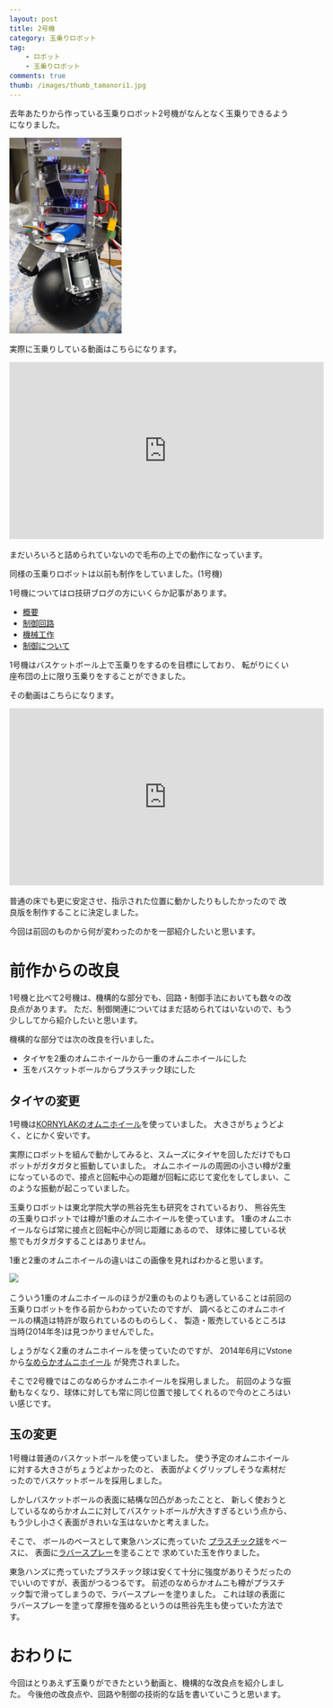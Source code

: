 ```yaml
---
layout: post
title: 2号機
category: 玉乗りロボット
tag:
    - ロボット
    - 玉乗りロボット
comments: true
thumb: /images/thumb_tamanori1.jpg
---
```

去年あたりから作っている玉乗りロボット2号機がなんとなく玉乗りできるようになりました。

<div class="movie-wrap">
<img src="/images/tamanori_robot_overview.png"  data-action="zoom" style="width: 200px;">
</div>

実際に玉乗りしている動画はこちらになります。

<div class="movie-wrap">
<iframe width="560" height="315" src="https://www.youtube.com/embed/rTvK3pcYnJY" frameborder="0" allowfullscreen></iframe>
</div>

まだいろいろと詰められていないので毛布の上での動作になっています。

同様の玉乗りロボットは以前も制作をしていました。(1号機)

1号機についてはロ技研ブログの方にいくらか記事があります。

* [概要](http://titech-ssr.blog.jp/archives/3739685.html)
* [制御回路](http://titech-ssr.blog.jp/archives/1000995129.html)
* [機械工作](http://titech-ssr.blog.jp/archives/1002230098.html)
* [制御について](http://titech-ssr.blog.jp/archives/1005228866.html)

1号機はバスケットボール上で玉乗りをするのを目標にしており、
転がりにくい座布団の上に限り玉乗りをすることができました。

その動画はこちらになります。

<div class="movie-wrap">
<iframe width="560" height="315" src="https://www.youtube.com/embed/-Y_EpmI2GxY" frameborder="0" allowfullscreen></iframe>
</div>

普通の床でも更に安定させ、指示された位置に動かしたりもしたかったので
改良版を制作することに決定しました。

今回は前回のものから何が変わったのかを一部紹介したいと思います。


# 前作からの改良
1号機と比べて2号機は、機構的な部分でも、回路・制御手法においても数々の改良点があります。
ただ、制御関連についてはまだ詰められてはいないので、もう少ししてから紹介したいと思います。

機構的な部分では次の改良を行いました。

* タイヤを2重のオムニホイールから一重のオムニホイールにした
* 玉をバスケットボールからプラスチック球にした


## タイヤの変更
1号機は[KORNYLAKのオムニホイール](http://store.kornylak.com/ProductDetails.asp?ProductCode=FXA357)を使っていました。
大きさがちょうどよく、とにかく安いです。

実際にロボットを組んで動かしてみると、スムーズにタイヤを回しただけでもロボットがガタガタと振動していました。
オムニホイールの周囲の小さい樽が2重になっているので、接点と回転中心の距離が回転に応じて変化をしてしまい、このような振動が起こっていました。

玉乗りロボットは東北学院大学の熊谷先生も研究をされているおり、
熊谷先生の玉乗りロボットでは樽が1重のオムニホイールを使っています。
1重のオムニホイールならば常に接点と回転中心が同じ距離にあるので、
球体に接している状態でもガタガタすることはありません。

1重と2重のオムニホイールの違いはこの画像を見ればわかると思います。

<img src="http://www.vstone.co.jp/robotshop/images/4571398310089_2.jpg" style="width: 200px;" caption="※画像はvstoneさんからお借りしました">

こういう1重のオムニホイールのほうが2重のものよりも適していることは前回の玉乗りロボットを作る前からわかっていたのですが、
調べるとこのオムニホイールの構造は特許が取られているのものらしく、
製造・販売しているところは当時(2014年冬)は見つかりませんでした。

しょうがなく2重のオムニホイールを使っていたのですが、
2014年6月にVstoneから[なめらかオムニホイール](https://www.vstone.co.jp/robotshop/index.php?main_page=product_info&cPath=72_376&products_id=4394)
が発売されました。

そこで2号機ではこのなめらかオムニホイールを採用しました。
前回のような振動もなくなり、球体に対しても常に同じ位置で接してくれるので今のところはいい感じです。


## 玉の変更
1号機は普通のバスケットボールを使っていました。
使う予定のオムニホイールに対する大きさがちょうどよかったのと、
表面がよくグリップしそうな素材だったのでバスケットボールを採用しました。

しかしバスケットボールの表面に結構な凹凸があったことと、
新しく使おうとしているなめらかオムニに対してバスケットボールが大きすぎるという点から、
もう少し小さく表面がきれいな玉はないかと考えました。

そこで、
ボールのベースとして東急ハンズに売っていた
[プラスチック球](https://hands.net/goods/2400005479548/)をベースに、
表面に[ラバースプレー](http://www.amazon.co.jp/dp/B0006SU3QW/ref=cm_sw_r_tw_dp_-F5gxb13V863J)を塗ることで
求めていた玉を作りました。

東急ハンズに売っていたプラスチック球は安くて十分に強度がありそうだったのでいいのですが、表面がつるつるです。
前述のなめらかオムニも樽がプラスチック製で滑ってしまうので、ラバースプレーを塗りました。
これは球の表面にラバースプレーを塗って摩擦を強めるというのは熊谷先生も使っていた方法です。


# おわりに
今回はとりあえず玉乗りができたという動画と、機構的な改良点を紹介しました。
今後他の改良点や、回路や制御の技術的な話を書いていこうと思います。
